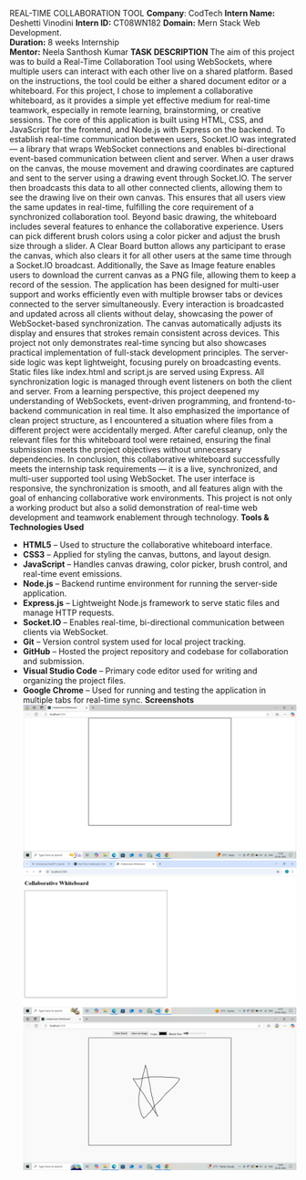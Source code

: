 REAL-TIME COLLABORATION TOOL
**Company**: CodTech
**Intern Name:** Deshetti Vinodini
**Intern ID:** CT08WN182
**Domain:** Mern Stack Web Development.  
**Duration:** 8 weeks Internship  
**Mentor:**  Neela Santhosh Kumar 
**TASK DESCRIPTION**
The aim of this project was to build a Real-Time Collaboration Tool using WebSockets, where multiple users can interact with each other live on a shared platform. Based on the instructions, the tool could be either a shared document editor or a whiteboard. For this project, I chose to implement a collaborative whiteboard, as it provides a simple yet effective medium for real-time teamwork, especially in remote learning, brainstorming, or creative sessions.
The core of this application is built using HTML, CSS, and JavaScript for the frontend, and Node.js with Express on the backend. To establish real-time communication between users, Socket.IO was integrated — a library that wraps WebSocket connections and enables bi-directional event-based communication between client and server.
When a user draws on the canvas, the mouse movement and drawing coordinates are captured and sent to the server using a drawing event through Socket.IO. The server then broadcasts this data to all other connected clients, allowing them to see the drawing live on their own canvas. This ensures that all users view the same updates in real-time, fulfilling the core requirement of a synchronized collaboration tool.
Beyond basic drawing, the whiteboard includes several features to enhance the collaborative experience. Users can pick different brush colors using a color picker and adjust the brush size through a slider. A Clear Board button allows any participant to erase the canvas, which also clears it for all other users at the same time through a Socket.IO broadcast. Additionally, the Save as Image feature enables users to download the current canvas as a PNG file, allowing them to keep a record of the session.
The application has been designed for multi-user support and works efficiently even with multiple browser tabs or devices connected to the server simultaneously. Every interaction is broadcasted and updated across all clients without delay, showcasing the power of WebSocket-based synchronization. The canvas automatically adjusts its display and ensures that strokes remain consistent across devices.
This project not only demonstrates real-time syncing but also showcases practical implementation of full-stack development principles. The server-side logic was kept lightweight, focusing purely on broadcasting events. Static files like index.html and script.js are served using Express. All synchronization logic is managed through event listeners on both the client and server.
From a learning perspective, this project deepened my understanding of WebSockets, event-driven programming, and frontend-to-backend communication in real time. It also emphasized the importance of clean project structure, as I encountered a situation where files from a different project were accidentally merged. After careful cleanup, only the relevant files for this whiteboard tool were retained, ensuring the final submission meets the project objectives without unnecessary dependencies.
In conclusion, this collaborative whiteboard successfully meets the internship task requirements — it is a live, synchronized, and multi-user supported tool using WebSocket. The user interface is responsive, the synchronization is smooth, and all features align with the goal of enhancing collaborative work environments. This project is not only a working product but also a solid demonstration of real-time web development and teamwork enablement through technology.
**Tools & Technologies Used**
- **HTML5** – Used to structure the collaborative whiteboard interface.
- **CSS3** – Applied for styling the canvas, buttons, and layout design.
- **JavaScript** – Handles canvas drawing, color picker, brush control, and real-time event emissions.
- **Node.js** – Backend runtime environment for running the server-side application.
- **Express.js** – Lightweight Node.js framework to serve static files and manage HTTP requests.
- **Socket.IO** – Enables real-time, bi-directional communication between clients via WebSocket.
- **Git** – Version control system used for local project tracking.
- **GitHub** – Hosted the project repository and codebase for collaboration and submission.
- **Visual Studio Code** – Primary code editor used for writing and organizing the project files.
- **Google Chrome** – Used for running and testing the application in multiple tabs for real-time sync.
  **Screenshots**
  ![Whiteboard Screenshot](https://github.com/vinodinideshetti/collaborative-whiteboard/blob/main/Whiteboard%20Canvas.png)
  ![Title and Canvas screenshot](https://github.com/vinodinideshetti/collaborative-whiteboard/blob/main/Title%20and%20Canvas.png)
  ![reat-time drawing screenshot](https://github.com/vinodinideshetti/collaborative-whiteboard/blob/main/Real-time%20Drawing.png)
